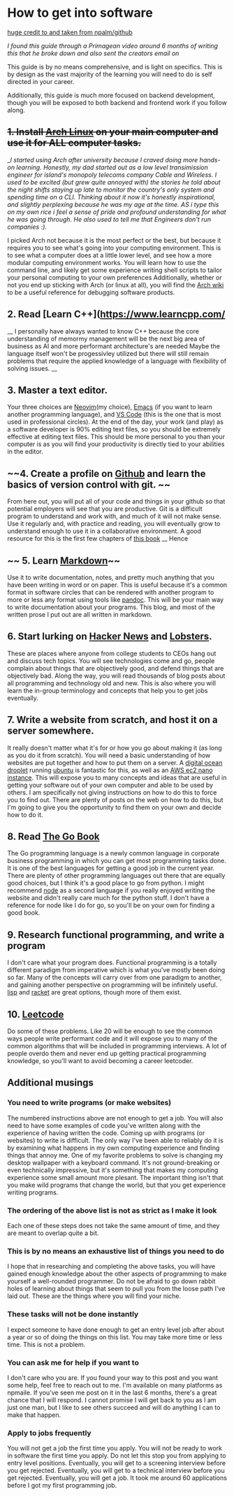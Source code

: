 # How to get into software
[huge credit to and taken from npalm/github](https://github.com/npmaile/blog/blob/main/posts/2.%20How%20to%20get%20into%20software.md)
	
_I found this guide through a Primagean video around 6 months of writing  this that he 
broke down and also sent the creators email on_

This guide is by no means comprehensive, and is light on specifics.
This is by design as the vast majority of the learning you will need to do is self directed in your career.

Additionally, this guide is much more focused on backend development, though you will be exposed to both backend and frontend work if you follow along.

## ~~1. Install [Arch Linux](https://archlinux.org) on your main computer and use it for ALL computer tasks.~~
  __I started using Arch after university because I craved doing more hands-on learning.
Honestly, my dad started out as a low level transimission engineer for island's monopoly telecoms company Cable and Wireless. I used to be excited (but grew quite annoyed with)  the stories he told about the night shifts staying up late to monitor the country's only system and spending time on a CLI. Thinking about it now it's honestly inspirational, and 
slightly perplexing because he was my age at the time. AS i type this on my own rice i feel a sense of pride and profound understanding for what he was going through. He also used to tell me that Engineers don't run companies :)._ 

I picked Arch not because it is the most perfect or the best, but because it requires you to see what's going into your computing environment.
This is to see what a computer does at a little lower level, and see how a more modular computing environment works.
You will learn how to use the command line, and likely get some experience writing shell scripts to tailor your personal computing to your own preferences
Additionally, whether or not you end up sticking with Arch (or linux at all), you will find the [Arch wiki](https://wiki.archlinux.org) to be a useful reference for debugging software products.

##  2. Read [Learn C++](https://www.learncpp.com/
__
I personally have always wanted to know C++ because the core understanding of memormy management will be the next big area of business as AI and more performant architecture's are needed
Maybe the language itself won't be progessivley utilized but there will still remain problems that require the applied knowledge of a language with flexibility of solving issues.
__
## 3. Master a text editor.
Your three choices are [Neovim](https://neovim.org)(my choice), [Emacs](https://emacs.org) (if you want to learn another programming language), and [VS Code](https://code.visualstudio.com/) (this is the one that is most used in professional circles).
At the end of the day, your work (and play) as a software developer is 90% editing text files, so you should be extremely effective at editing text files.
This should be more personal to you than your computer is as you will find your productivity is directly tied to your abilities in the editor.

## ~~4. Create a profile on [Github](https://github.com/) and learn the basics of version control with git. ~~
From here out, you will put all of your code and things in your github so that potential employers will see that you are productive.
Git is a difficult program to understand and work with, and much of it will not make sense.
Use it regularly and, with practice and reading, you will eventually grow to understand enough to use it in a collaborative environment.
A good resource for this is the first few chapters of [this book](https://git-scm.com/book/en/v2)
__ Hence
## ~~ 5. Learn [Markdown](https://www.markdownguide.org/)~~
Use it to write documentation, notes, and pretty much anything that you have been writing in word or on paper.
This is useful because it's a common format in software circles that can be rendered with another program to more or less any format using tools like [pandoc](https://pandoc.org).
This will be your main way to write documentation about your programs.
This blog, and most of the written prose I put out are all written in markdown.
## 6. Start lurking on [Hacker News](https://news.ycombinator.com) and [Lobsters](https://lobste.rs). 
These are places where anyone from college students to CEOs hang out and discuss tech topics.
You will see technologies come and go, people complain about things that are objectively good, and defend things that are objectively bad.
Along the way, you will read thousands of blog posts about all programming and technology old and new.
This is also where you will learn the in-group terminology and concepts that help you to get jobs eventually.

## 7. Write a website from scratch, and host it on a server somewhere.
It really doesn't matter what it's for or how you go about making it (as long as you do it from scratch).
You will need a basic understanding of how websites are put together and how to put them on a server.
A [digital ocean droplet](https://digitalocean.com) running [ubuntu](https://ubuntu.org) is fantastic for this, as well as an [AWS ec2 nano instance](https://aws.amazon.com/).
This will expose you to many concepts and ideas that are useful in getting your software out of your own computer and able to be used by others.
I am specifically not giving instructions on how to do this to force you to find out.
There are plenty of posts on the web on how to do this, but I'm going to give you the opportunity to find them on your own and decide how to do it.

## 8. Read [The Go Book](https://www.gopl.io/)
The Go programming language is a newly common language in corporate business programming in which you can get most programming tasks done.
It is one of the best languages for getting a good job in the current year.
There are plenty of other programming languages out there that are equally good choices, but I think it's a good place to go from python.
I might recommend [node](https://nodejs.org) as a second language if you really enjoyed writing the website and didn't really care much for the python stuff.
I don't have a reference for node like I do for go, so you'll be on your own for finding a good book.

## 9. Research functional programming, and write a program
I don't care what your program does.
Functional programming is a totally different paradigm from imperative which is what you've mostly been doing so far.
Many of the concepts will carry over from one paradigm to another, and gaining another perspective on programming will be infinitely useful.
[lisp](https://common-lisp.net/) and [racket](https://racket-lang.org/) are great options, though more of them exist.

## 10. [Leetcode](https://leetcode.com/)
Do some of these problems.
Like 20 will be enough to see the common ways people write performant code and it will expose you to many of the common algorithms that will be included in programming interviews.
A lot of people overdo them and never end up getting practical programming knowledge, so you'll want to avoid becoming a career leetcoder.

## Additional musings

### You need to write programs (or make websites)
The numbered instructions above are not enough to get a job.
You will also need to have some examples of code you've written along with the experience of having written the code.
Coming up with programs (or websites) to write is difficult. 
The only way I've been able to reliably do it is by examining what happens in my own computing experience and finding things that annoy me.
One of my favorite problems to solve is changing my desktop wallpaper with a keyboard command.
It's not ground-breaking or even technically impressive, but it's something that makes my computing experience some small amount more plesant.
The important thing isn't that you make wild programs that change the world, but that you get experience writing programs.

### The ordering of the above list is not as strict as I make it look
Each one of these steps does not take the same amount of time, and they are meant to overlap quite a bit.

### This is by no means an exhaustive list of things you need to do
I hope that in researching and completing the above tasks, you will have gained enough knowledge about the other aspects of programming to make yourself a well-rounded programmer. 
Do not be afraid to go down rabbit holes of learning about things that seem to pull you from the loose path I've laid out.
These are the things where you will find your niche.

### These tasks will not be done instantly
I expect someone to have done enough to get an entry level job after about a year or so of doing the things on this list.
You may take more time or less time.
This is not a problem.

### You can ask me for help if you want to
I don't care who you are.
If you found your way to this post and you want some help, feel free to reach out to me.
I'm available on many platforms as npmaile.
If you've seen me post on it in the last 6 months, there's a great chance that I will respond.
I cannot promise I will get back to you as I am just one man, but I like to see others succeed and will do anything I can to make that happen.

### Apply to jobs frequently
You will not get a job the first time you apply.
You will not be ready to work in software the first time you apply.
Do not let this stop you from applying to entry level positions.
Eventually, you will get to a screening interview before you get rejected.
Eventually, you will get to a technical interview before you get rejected.
Eventually, you will get a job.
It took me around 60 applications before I got my first programming job.
